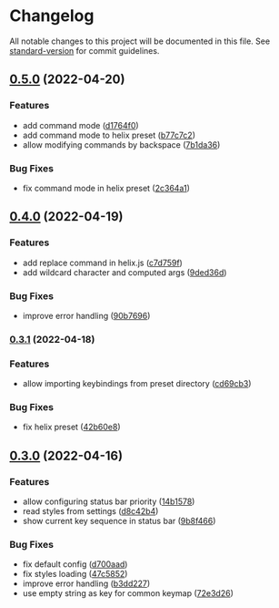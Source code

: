 # Changelog

All notable changes to this project will be documented in this file. See [standard-version](https://github.com/conventional-changelog/standard-version) for commit guidelines.

## [0.5.0](https://github.com/DCsunset/vscode-modal-editor/compare/v0.4.0...v0.5.0) (2022-04-20)


### Features

* add command mode ([d1764f0](https://github.com/DCsunset/vscode-modal-editor/commit/d1764f0f386fbf1fe6f0f360b29695d4a5259fd3))
* add command mode to helix preset ([b77c7c2](https://github.com/DCsunset/vscode-modal-editor/commit/b77c7c22330516ee62c8a2d1bb37436da9ec7ec1))
* allow modifying commands by backspace ([7b1da36](https://github.com/DCsunset/vscode-modal-editor/commit/7b1da36133ab92fe20da816b56ee508c47a9a433))


### Bug Fixes

* fix command mode in helix preset ([2c364a1](https://github.com/DCsunset/vscode-modal-editor/commit/2c364a117786ae20ef1085b91aace6f8bf8404e7))

## [0.4.0](https://github.com/DCsunset/vscode-modal-editor/compare/v0.3.1...v0.4.0) (2022-04-19)


### Features

* add replace command in helix.js ([c7d759f](https://github.com/DCsunset/vscode-modal-editor/commit/c7d759f9ef44ae803c95b23e833c95cd162aa7d3))
* add wildcard character and computed args ([9ded36d](https://github.com/DCsunset/vscode-modal-editor/commit/9ded36d3ae7ff3d7a8049f5a90e5781761fe7c39))


### Bug Fixes

* improve error handling ([90b7696](https://github.com/DCsunset/vscode-modal-editor/commit/90b769620cfa96cf318d1f04e04a27ada853bc9b))

### [0.3.1](https://github.com/DCsunset/vscode-modal-editor/compare/v0.3.0...v0.3.1) (2022-04-18)


### Features

* allow importing keybindings from preset directory ([cd69cb3](https://github.com/DCsunset/vscode-modal-editor/commit/cd69cb3c4b825359c010091db115317b94d61e54))


### Bug Fixes

* fix helix preset ([42b60e8](https://github.com/DCsunset/vscode-modal-editor/commit/42b60e86a2c235dcd656c0663502291070589ee4))

## [0.3.0](https://github.com/DCsunset/vscode-modal-editor/compare/v0.2.0...v0.3.0) (2022-04-16)


### Features

* allow configuring status bar priority ([14b1578](https://github.com/DCsunset/vscode-modal-editor/commit/14b1578f5cf9bb3a8ec2891883ca6c6abe2ee5db))
* read styles from settings ([d8c42b4](https://github.com/DCsunset/vscode-modal-editor/commit/d8c42b4e1f991414f51ddf51467249b897c0883e))
* show current key sequence in status bar ([9b8f466](https://github.com/DCsunset/vscode-modal-editor/commit/9b8f46629c20ed2608b21c541126ab9348e64ffd))


### Bug Fixes

* fix default config ([d700aad](https://github.com/DCsunset/vscode-modal-editor/commit/d700aad8462478c1e91f7a940dd8efe3be5abcf8))
* fix styles loading ([47c5852](https://github.com/DCsunset/vscode-modal-editor/commit/47c58520d57089132f4204372ac7fd3e5467b45b))
* improve error handling ([b3dd227](https://github.com/DCsunset/vscode-modal-editor/commit/b3dd227d8c3f361cf7455da497e50845de8ecbd8))
* use empty string as key for common keymap ([72e3d26](https://github.com/DCsunset/vscode-modal-editor/commit/72e3d26cb420fdbd742dd3134ec56a6f2d8f58b1))
